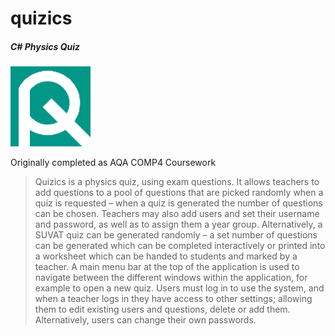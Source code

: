 # quizics
##### C# Physics Quiz
![quizics](logo.png)

Originally completed as AQA COMP4 Coursework

> Quizics is a physics quiz, using exam questions. It allows teachers to add questions to a pool of questions that are picked randomly when a quiz is requested – when a quiz is generated the number of questions can be chosen. Teachers may also add users and set their username and password, as well as to assign them a year group. Alternatively, a SUVAT quiz can be generated randomly – a set number of questions can be generated which can be completed interactively or printed into a worksheet which can be handed to students and marked by a teacher. A main menu bar at the top of the application is used to navigate between the different windows within the application, for example to open a new quiz. Users must log in to use the system, and when a teacher logs in they have access to other settings; allowing them to edit existing users and questions, delete or add them. Alternatively, users can change their own passwords.
